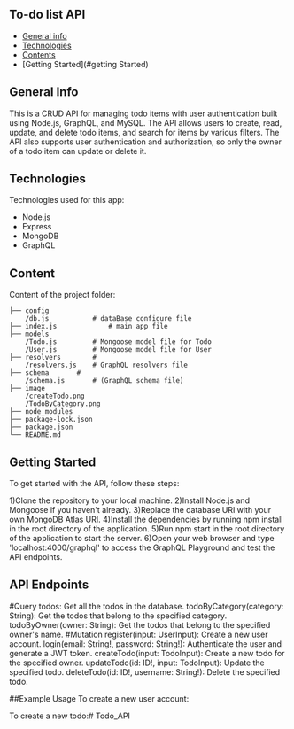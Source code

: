 ## To-do list API

* [General info](#general-info)
* [Technologies](#technologies)
* [Contents](#content)
* [Getting Started](#getting Started)

## General Info
This is a CRUD API for managing todo items with user authentication built using Node.js, GraphQL, and MySQL. The API allows users to create, read, update, and delete todo items, and search for items by various filters. The API also supports user authentication and authorization, so only the owner of a todo item can update or delete it.

## Technologies
Technologies used for this app:
* Node.js
* Express
* MongoDB 
* GraphQL
	
## Content
Content of the project folder:
```
├── config               
    /db.js	         # dataBase configure file
├── index.js             # main app file
├── models               
    /Todo.js 		 # Mongoose model file for Todo
    /User.js 		 # Mongoose model file for User
├── resolvers 		 # 
    /resolvers.js 	 # GraphQL resolvers file
├── schema 		 # 
    /schema.js 		 # (GraphQL schema file)
├── image
    /createTodo.png
    /TodoByCategory.png 
├── node_modules         
├── package-lock.json    
├── package.json
└── README.md
```

## Getting Started
To get started with the API, follow these steps:

1)Clone the repository to your local machine.
2)Install Node.js and Mongoose if you haven't already.
3)Replace the database URI with your own MongoDB Atlas URI.
4)Install the dependencies by running npm install in the root directory of the application.
5)Run npm start in the root directory of the application to start the server.
6)Open your web browser and type 'localhost:4000/graphql' to access the GraphQL Playground and test the API endpoints.

## API Endpoints
#Query
todos: Get all the todos in the database.
todoByCategory(category: String): Get the todos that belong to the specified category.
todoByOwner(owner: String): Get the todos that belong to the specified owner's name.
#Mutation
register(input: UserInput): Create a new user account.
login(email: String!, password: String!): Authenticate the user and generate a JWT token.
createTodo(input: TodoInput): Create a new todo for the specified owner.
updateTodo(id: ID!, input: TodoInput): Update the specified todo.
deleteTodo(id: ID!, username: String!): Delete the specified todo.

##Example Usage
To create a new user account:


To create a new todo:# Todo_API
